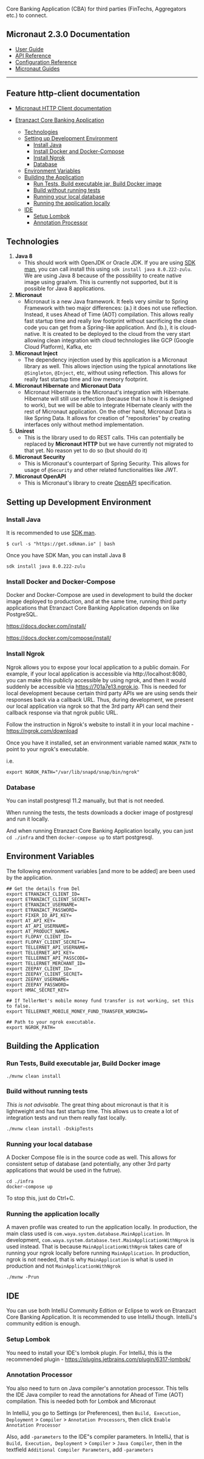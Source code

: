 Core Banking Application (CBA) for third parties (FinTechs, Aggregators etc.) to connect.

## Micronaut 2.3.0 Documentation

- [User Guide](https://docs.micronaut.io/2.3.0/guide/index.html)
- [API Reference](https://docs.micronaut.io/2.3.0/api/index.html)
- [Configuration Reference](https://docs.micronaut.io/2.3.0/guide/configurationreference.html)
- [Micronaut Guides](https://guides.micronaut.io/index.html)
---

## Feature http-client documentation

- [Micronaut HTTP Client documentation](https://docs.micronaut.io/latest/guide/index.html#httpClient)

- [Etranzact Core Banking Application](#etranzact-core-banking-application)
  - [Technologies](#technologies)
  - [Setting up Development Environment](#setting-up-development-environment)
    - [Install Java](#install-java)
    - [Install Docker and Docker-Compose](#install-docker-and-docker-compose)
    - [Install Ngrok](#install-ngrok)
    - [Database](#database)
  - [Environment Variables](#environment-variables)
  - [Building the Application](#building-the-application)
    - [Run Tests, Build executable jar, Build Docker image](#run-tests-build-executable-jar-build-docker-image)
    - [Build without running tests](#build-without-running-tests)
    - [Running your local database](#running-your-local-database)
    - [Running the application locally](#running-the-application-locally)
  - [IDE](#ide)
    - [Setup Lombok](#setup-lombok)
    - [Annotation Processor](#annotation-processor)
    
    
## Technologies

1. **Java 8**
    - This should work with OpenJDK or Oracle JDK. If you are using [SDK man](https://sdkman.io/install), you can call install this using `sdk install java 8.0.222-zulu`. We are using Java 8 because of the possibility to create native image using graalvm. This is currently not supported, but it is possible for Java 8 applications. 
2. **Micronaut**
    - Micronaut is a new Java framework. It feels very similar to Spring Framework with two major differences: (a.) it does not use reflection. Instead, it uses Ahead of Time (AOT) compilation. This allows really fast startup time and really low footprint without sacrificing the clean code you can get from a Spring-like application. And (b.), it is cloud-native. It is created to be deployed to the cloud from the very start allowing clean integration with cloud technologies like GCP (Google Cloud Platform), Kafka, etc
3. **Micronaut Inject**
    - The dependency injection used by this application is a Micronaut library as well. This allows injection using the typical annotations like `@Singleton`, `@Inject`, etc, without using reflection. This allows for really fast startup time and low memory footprint.
4. **Micronaut Hibernate** and **Micronaut Data**
    - Micronaut Hibernate is the Micronaut's integration with Hibernate. Hibernate will still use reflection (because that is how it is designed to work), but we will be able to integrate Hibernate cleanly with the rest of Micronaut application. On the other hand, Micronaut Data is like Spring Data. It allows for creation of "repositories" by creating interfaces only without method implementation. 
5. **Unirest**
    - This is the library used to do REST calls. THis can potentially be replaced by **Micronaut HTTP** but we have currently not migrated to that yet. No reason yet to do so (but should do it)
6. **Micronaut Security**
    - This is Micronaut's counterpart of Spring Security. This allows for usage of `@Security` and other related functionalities like JWT.
7. **Micronaut OpenAPI**
    - This is Micronaut's library to create [OpenAPI](https://swagger.io/docs/specification/about/) specification. 

## Setting up Development Environment

### Install Java

It is recommended to use [SDK man](https://sdkman.io/install). 

```
$ curl -s "https://get.sdkman.io" | bash
```

Once you have SDK Man, you can install Java 8

```
sdk install java 8.0.222-zulu
```

### Install Docker and Docker-Compose

Docker and Docker-Compose are used in development to build the docker image deployed to production, and at the same time, running third party applications that Etranzact Core Banking Application depends on like PostgreSQL. 
 
https://docs.docker.com/install/

https://docs.docker.com/compose/install/

### Install Ngrok

Ngrok allows you to expose your local application to a public domain. For example, if your local application is accessible via http://localhost:8080, you can make this publicly accessible by using ngrok, and then it would suddenly be accessible via https://701a7e13.ngrok.io. This is needed for local development because certain third party APIs we are using sends their responses back via a callback URL. Thus, during development, we present our local application via ngrok so that the 3rd party API can send their callback response via that ngrok public URL.

Follow the instruction in Ngrok's website to install it in your local machine - https://ngrok.com/download

Once you have it installed, set an environment variable named `NGROK_PATH` to point to your ngrok's executable.

i.e. 

```
export NGROK_PATH="/var/lib/snapd/snap/bin/ngrok"
```

### Database

You can install postgresql 11.2 manually, but that is not needed. 

When running the tests, the tests downloads a docker image of postgresql and run it locally.

And when running Etranzact Core Banking Application locally, you can just `cd ./infra` and then `docker-compose up` to start postgresql. 
 
## Environment Variables

The following environment variables [and more to be added] are been used by the application.

```
## Get the details from Del
export ETRANZACT_CLIENT_ID=
export ETRANZACT_CLIENT_SECRET=
export ETRANZACT_USERNAME=
export ETRANZACT_PASSWORD=
export FIXER_IO_API_KEY=
export AT_API_KEY=
export AT_API_USERNAME=
export AT_PRODUCT_NAME=
export FLOPAY_CLIENT_ID=
export FLOPAY_CLIENT_SECRET==
export TELLERNET_API_USERNAME=
export TELLERNET_API_KEY=
export TELLERNET_API_PASSCODE=
export TELLERNET_MERCHANT_ID=
export ZEEPAY_CLIENT_ID=
export ZEEPAY_CLIENT_SECRET=
export ZEEPAY_USERNAME=
export ZEEPAY_PASSWORD=
export HMAC_SECRET_KEY=

## If TellerNet's mobile money fund transfer is not working, set this to false.
export TELLERNET_MOBILE_MONEY_FUND_TRANSFER_WORKING=

## Path to your ngrok executable.
export NGROK_PATH=
```

## Building the Application

### Run Tests, Build executable jar, Build Docker image

```
./mvnw clean install
```

### Build without running tests

_This is not advisable._ The great thing about micronaut is that it is lightweight and has fast startup time. This allows us to create a lot of integration tests and run them really fast locally. 

```
./mvnw clean install -DskipTests
```

### Running your local database

A Docker Compose file is in the source code as well. This allows for consistent setup of database (and potentially, any other 3rd party applications that would be used in the futrue).

```
cd ./infra
docker-compose up
```

To stop this, just do Ctrl+C. 

### Running the application locally

A maven profile was created to run the application locally. In production, the main class used is `com.waya.system.database.MainApplication`. In development, `com.waya.system.database.test.MainApplicationWithNgrok` is used instead. That is because `MainApplicationWithNgrok` takes care of running your ngrok locally before running `MainApplication`. In production, ngrok is not needed, that is why `MainApplication` is what is used in production and not `MainApplicationWithNgrok`   

```
./mvnw -Prun
```

## IDE

You can use both IntelliJ Community Edition or Eclipse to work on Etranzact Core Banking Application. It is recommended to use IntelliJ though. IntelliJ's community edition is enough.

### Setup Lombok

You need to install your IDE's lombok plugin. For IntelliJ, this is the recommended plugin - https://plugins.jetbrains.com/plugin/6317-lombok/

### Annotation Processor

You also need to turn on Java compiler's annotation processor. This tells the IDE Java compiler to read the annotations for Ahead of Time (AOT) compilation. This is needed both for Lombok and Micronaut

In IntelliJ, you go to Settings (or Preferences), then `Build, Execution, Deployment` > `Compiler` > `Annotation Processors`, then click `Enable Annotation Processor` 

Also, add `-parameters` to the IDE"s compiler parameters. In IntelliJ, that is `Build, Execution, Deployment` > `Compiler` > `Java Compiler`, then in the textfield `Additional Compiler Parameters`, add `-parameters`